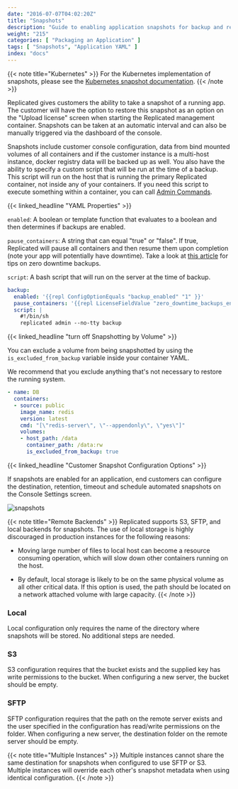 ```yaml
---
date: "2016-07-07T04:02:20Z"
title: "Snapshots"
description: "Guide to enabling application snapshots for backup and restore functionality."
weight: "215"
categories: [ "Packaging an Application" ]
tags: [ "Snapshots", "Application YAML" ]
index: "docs"
---
```


{{< note title="Kubernetes" >}}
For the Kubernetes implementation of snapshots, please see the [Kubernetes snapshot documentation](/docs/packaging-an-application/kubernetes-snapshots/).
{{< /note >}}

Replicated gives customers the ability to take a snapshot of a running app. The customer will have the option to restore this snapshot as an option on the "Upload license" screen when starting the Replicated management container. Snapshots can be taken at an automatic interval and can also be manually triggered via the dashboard of the console.

Snapshots include customer console configuration, data from bind mounted volumes of all containers and if the customer instance is a multi-host instance, docker registry data will be backed up as well. You also have the ability to specify a custom script that will be run at the time of a backup. This script will run on the host that is running the primary Replicated container, not inside any of your containers. If you need this script to execute something within a container, you can call [Admin Commands](/docs/packaging-an-application/admin-commands/).

{{< linked_headline "YAML Properties" >}}

`enabled`: A boolean or template function that evaluates to a boolean and then determines if backups are enabled.

`pause_containers`: A string that can equal "true" or "false". If true, Replicated will pause all containers and then resume them upon completion (note your app will potentially have downtime). Take a look at [this article](/docs/kb/developer-resources/zero-downtime-backup/) for tips on zero downtime backups.

`script`: A bash script that will run on the server at the time of backup.

```yaml
backup:
  enabled: '{{repl ConfigOptionEquals "backup_enabled" "1" }}'
  pause_containers: '{{repl LicenseFieldValue "zero_downtime_backups_enabled" }}'
  script: |
    #!/bin/sh
    replicated admin --no-tty backup
```

{{< linked_headline "turn off Snapshotting by Volume" >}}

You can exclude a volume from being snapshotted by using the `is_excluded_from_backup` variable inside your container YAML.

We recommend that you exclude anything that's not necessary to restore the running system.

```yaml
- name: DB
  containers:
  - source: public
    image_name: redis
    version: latest
    cmd: "[\"redis-server\", \"--appendonly\", \"yes\"]"
    volumes:
    - host_path: /data
      container_path: /data:rw
      is_excluded_from_backup: true
```

{{< linked_headline "Customer Snapshot Configuration Options" >}}

If snapshots are enabled for an application, end customers can configure the destination, retention, timeout and schedule automated snapshots on the Console Settings screen.

![snapshots](/images/post-screens/snapshot-config.png)

{{< note title="Remote Backends" >}}
Replicated supports S3, SFTP, and local backends for snapshots.  The use of local storage is highly discouraged in production instances for the following reasons:

  * Moving large number of files to local host can become a resource consuming operation, which will slow down other containers running on the host.

  * By default, local storage is likely to be on the same physical volume as all other critical data.  If this option is used, the path should be located on a network attached volume with large capacity.
{{< /note >}}

### Local

Local configuration only requires the name of the directory where snapshots will be stored.  No additional steps are needed.

### S3

S3 configuration requires that the bucket exists and the supplied key has write permissions to the bucket.  When configuring a new server, the bucket should be empty.

### SFTP

SFTP configuration requires that the path on the remote server exists and the user specified in the configuration has read/write permissions on the folder.  When configuring a new server, the destination folder on the remote server should be empty.

{{< note title="Multiple Instances" >}}
Multiple instances cannot share the same destination for snapshots when configured to use SFTP or S3.  Multiple instances will override each other's snapshot metadata when using identical configuration.
{{< /note >}}
